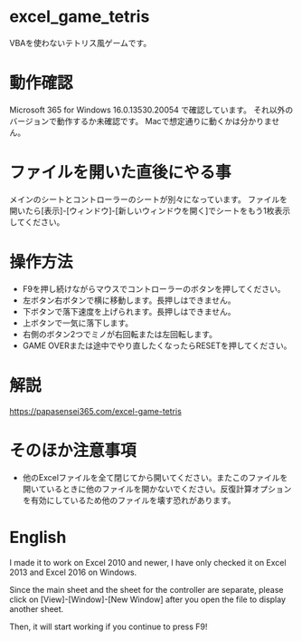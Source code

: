 # excel_game_tetris
VBAを使わないテトリス風ゲームです。

# 動作確認
Microsoft 365 for Windows 16.0.13530.20054 で確認しています。
それ以外のバージョンで動作するか未確認です。
Macで想定通りに動くかは分かりません。

# ファイルを開いた直後にやる事
メインのシートとコントローラーのシートが別々になっています。
ファイルを開いたら[表示]-[ウィンドウ]-[新しいウィンドウを開く]でシートをもう1枚表示してください。

# 操作方法
- F9を押し続けながらマウスでコントローラーのボタンを押してください。
- 左ボタン右ボタンで横に移動します。長押しはできません。
- 下ボタンで落下速度を上げられます。長押しはできません。
- 上ボタンで一気に落下します。
- 右側のボタン2つでミノが右回転または左回転します。
- GAME OVERまたは途中でやり直したくなったらRESETを押してください。

# 解説
https://papasensei365.com/excel-game-tetris

# そのほか注意事項
- 他のExcelファイルを全て閉じてから開いてください。またこのファイルを開いているときに他のファイルを開かないでください。反復計算オプションを有効にしているため他のファイルを壊す恐れがあります。

# English

I made it to work on Excel 2010 and newer, I have only checked it on Excel 2013 and Excel 2016 on Windows.

Since the main sheet and the sheet for the controller are separate, please click on [View]-[Window]-[New Window] after you open the file to display another sheet.

Then, it will start working if you continue to press F9!
